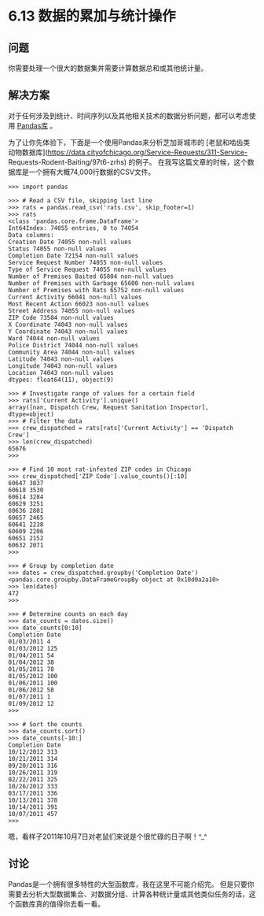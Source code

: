 

# 6.13 数据的累加与统计操作

## 问题

你需要处理一个很大的数据集并需要计算数据总和或其他统计量。

## 解决方案

对于任何涉及到统计、时间序列以及其他相关技术的数据分析问题，都可以考虑使用 [Pandas库](http://pandas.pydata.org/) 。

为了让你先体验下，下面是一个使用Pandas来分析芝加哥城市的
[老鼠和啮齿类动物数据库](https://data.cityofchicago.org/Service-Requests/311-Service-
Requests-Rodent-Baiting/97t6-zrhs) 的例子。
在我写这篇文章的时候，这个数据库是一个拥有大概74,000行数据的CSV文件。

    
    
    >>> import pandas
    
    >>> # Read a CSV file, skipping last line
    >>> rats = pandas.read_csv('rats.csv', skip_footer=1)
    >>> rats
    <class 'pandas.core.frame.DataFrame'>
    Int64Index: 74055 entries, 0 to 74054
    Data columns:
    Creation Date 74055 non-null values
    Status 74055 non-null values
    Completion Date 72154 non-null values
    Service Request Number 74055 non-null values
    Type of Service Request 74055 non-null values
    Number of Premises Baited 65804 non-null values
    Number of Premises with Garbage 65600 non-null values
    Number of Premises with Rats 65752 non-null values
    Current Activity 66041 non-null values
    Most Recent Action 66023 non-null values
    Street Address 74055 non-null values
    ZIP Code 73584 non-null values
    X Coordinate 74043 non-null values
    Y Coordinate 74043 non-null values
    Ward 74044 non-null values
    Police District 74044 non-null values
    Community Area 74044 non-null values
    Latitude 74043 non-null values
    Longitude 74043 non-null values
    Location 74043 non-null values
    dtypes: float64(11), object(9)
    
    >>> # Investigate range of values for a certain field
    >>> rats['Current Activity'].unique()
    array([nan, Dispatch Crew, Request Sanitation Inspector], dtype=object)
    >>> # Filter the data
    >>> crew_dispatched = rats[rats['Current Activity'] == 'Dispatch Crew']
    >>> len(crew_dispatched)
    65676
    >>>
    
    >>> # Find 10 most rat-infested ZIP codes in Chicago
    >>> crew_dispatched['ZIP Code'].value_counts()[:10]
    60647 3837
    60618 3530
    60614 3284
    60629 3251
    60636 2801
    60657 2465
    60641 2238
    60609 2206
    60651 2152
    60632 2071
    >>>
    
    >>> # Group by completion date
    >>> dates = crew_dispatched.groupby('Completion Date')
    <pandas.core.groupby.DataFrameGroupBy object at 0x10d0a2a10>
    >>> len(dates)
    472
    >>>
    
    >>> # Determine counts on each day
    >>> date_counts = dates.size()
    >>> date_counts[0:10]
    Completion Date
    01/03/2011 4
    01/03/2012 125
    01/04/2011 54
    01/04/2012 38
    01/05/2011 78
    01/05/2012 100
    01/06/2011 100
    01/06/2012 58
    01/07/2011 1
    01/09/2012 12
    >>>
    
    >>> # Sort the counts
    >>> date_counts.sort()
    >>> date_counts[-10:]
    Completion Date
    10/12/2012 313
    10/21/2011 314
    09/20/2011 316
    10/26/2011 319
    02/22/2011 325
    10/26/2012 333
    03/17/2011 336
    10/13/2011 378
    10/14/2011 391
    10/07/2011 457
    >>>
    

嗯，看样子2011年10月7日对老鼠们来说是个很忙碌的日子啊！^_^

## 讨论

Pandas是一个拥有很多特性的大型函数库，我在这里不可能介绍完。
但是只要你需要去分析大型数据集合、对数据分组、计算各种统计量或其他类似任务的话，这个函数库真的值得你去看一看。

